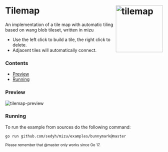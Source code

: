 # <img align="right" width="150" src="https://user-images.githubusercontent.com/19890545/149236649-46f4b5ae-0161-47fe-be75-43aff363ce19.png" alt="tilemap" title="tilemap" /> Tilemap

An implementation of a tile map with automatic tiling based on wang blob tileset, written in mizu

- Use the left click to build a tile, the right click to delete.
- Adjacent tiles will automatically connect.

### Contents

- [Preview](#preview)
- [Running](#running)


### Preview

![tilemap-preview](https://user-images.githubusercontent.com/19890545/149233216-652ad973-4942-494f-a790-5ff059f10559.gif)

### Running

To run the example from sources do the following command:

```
go run github.com/sedyh/mizu/examples/bunnymark@master
```
<sub>Please remember that @master only works since Go 17.</sub>
